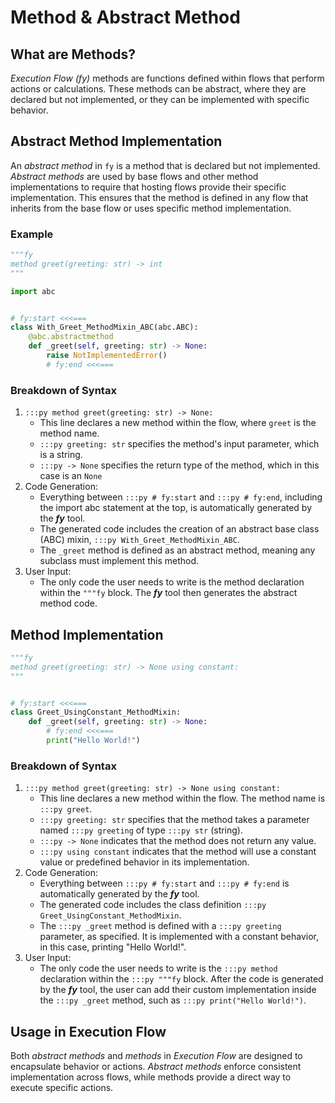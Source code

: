 # Method & Abstract Method

## What are Methods?
_Execution Flow (fy)_ methods are functions defined within flows that perform actions or calculations. These methods can be abstract, where they are declared but not implemented, or they can be implemented with specific behavior.

## Abstract Method Implementation
An _abstract method_ in `fy` is a method that is declared but not implemented. _Abstract methods_ are used by base flows and other method implementations to require that hosting flows provide their specific implementation. This ensures that the method is defined in any flow that inherits from the base flow or uses specific method implementation.

### Example
```py title="Abstract Method" linenums="1"
"""fy
method greet(greeting: str) -> int
"""

import abc


# fy:start <<<===
class With_Greet_MethodMixin_ABC(abc.ABC):
    @abc.abstractmethod
    def _greet(self, greeting: str) -> None:
        raise NotImplementedError()
        # fy:end <<<===
```


### Breakdown of Syntax
1. `:::py method greet(greeting: str) -> None:`
    - This line declares a new method within the flow, where `greet` is the method name.
    - `:::py greeting: str` specifies the method's input parameter, which is a string.
    - `:::py -> None` specifies the return type of the method, which in this case is an `None`
2. Code Generation:
    - Everything between `:::py # fy:start` and `:::py # fy:end`, including the import abc statement at the top, is automatically generated by the **_fy_** tool.
    - The generated code includes the creation of an abstract base class (ABC) mixin, `:::py With_Greet_MethodMixin_ABC`.
    - The `_greet` method is defined as an abstract method, meaning any subclass must implement this method.
3. User Input:
    - The only code the user needs to write is the method declaration within the `"""fy` block. The **_fy_** tool then generates the abstract method code.

## Method Implementation
```py linenums="1"
"""fy
method greet(greeting: str) -> None using constant:
"""


# fy:start <<<===
class Greet_UsingConstant_MethodMixin:
    def _greet(self, greeting: str) -> None:
        # fy:end <<<===
        print("Hello World!")
```
### Breakdown of Syntax
1. `:::py method greet(greeting: str) -> None using constant:`
    - This line declares a new method within the flow. The method name is `:::py greet`.
    - `:::py greeting: str` specifies that the method takes a parameter named `:::py greeting` of type `:::py str` (string).
    - `:::py -> None` indicates that the method does not return any value.
    - `:::py using constant` indicates that the method will use a constant value or predefined behavior in its implementation.
2. Code Generation:
    - Everything between `:::py # fy:start` and `:::py # fy:end` is automatically generated by the **_fy_** tool.
    - The generated code includes the class definition `:::py Greet_UsingConstant_MethodMixin`.
    - The `:::py _greet` method is defined with a `:::py greeting` parameter, as specified. It is implemented with a constant behavior, in this case, printing "Hello World!".
3. User Input:
    - The only code the user needs to write is the `:::py method` declaration within the `:::py """fy` block. After the code is generated by the **_fy_** tool, the user can add their custom implementation inside the `:::py _greet` method, such as `:::py print("Hello World!")`.

## Usage in Execution Flow
Both _abstract methods_ and _methods_ in _Execution Flow_ are designed to encapsulate behavior or actions. _Abstract methods_ enforce consistent implementation across flows, while methods provide a direct way to execute specific actions.
